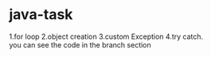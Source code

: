 # java-task
1.for loop 
2.object creation
3.custom Exception
4.try catch.  
   you can see the code in the branch section
